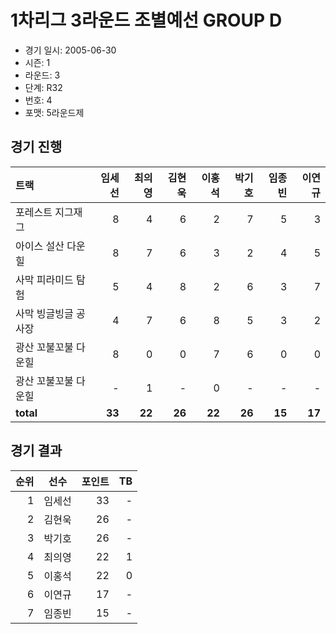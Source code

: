 # 1차리그 3라운드 조별예선 GROUP D

- 경기 일시: 2005-06-30
- 시즌: 1
- 라운드: 3
- 단계: R32
- 번호: 4
- 포맷: 5라운드제





## 경기 진행

| 트랙 | 임세선 | 최의영 | 김현욱 | 이홍석 | 박기호 | 임종빈 | 이연규 |
|:---|---:|---:|---:|---:|---:|---:|---:|
| 포레스트 지그재그 | 8 | 4 | 6 | 2 | 7 | 5 | 3 |
| 아이스 설산 다운힐 | 8 | 7 | 6 | 3 | 2 | 4 | 5 |
| 사막 피라미드 탐험 | 5 | 4 | 8 | 2 | 6 | 3 | 7 |
| 사막 빙글빙글 공사장 | 4 | 7 | 6 | 8 | 5 | 3 | 2 |
| 광산 꼬불꼬불 다운힐 | 8 | 0 | 0 | 7 | 6 | 0 | 0 |
| 광산 꼬불꼬불 다운힐 | - | 1 | - | 0 | - | - | - |
| __total__ | __33__ | __22__ | __26__ | __22__ | __26__ | __15__ | __17__ |




## 경기 결과

| 순위 | 선수 | 포인트 | TB |
|---:|:---:|---:|---:|
| 1 | 임세선 | 33 | - |
| 2 | 김현욱 | 26 | - |
| 3 | 박기호 | 26 | - |
| 4 | 최의영 | 22 | 1 |
| 5 | 이홍석 | 22 | 0 |
| 6 | 이연규 | 17 | - |
| 7 | 임종빈 | 15 | - |

